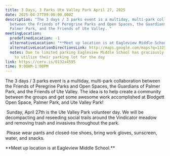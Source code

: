```yaml
---
title: 3 Days, 3 Parks Ute Valley Park April 27, 2025
date: 2025-04-27T09:00:00.000Z
description: "The 3 days / 3 parks event is a multiday, multi-park collaboration
  between the Friends of Peregrine Parks and Open Spaces, the Guardians of
  Palmer Park, and the Friends of Ute Valley. "
meetingLocation:
  predefinedLocation: -1
  alternativeLocation: "**Meet up location is at Eagleview Middle School.**"
  alternativeLocationDirectionsLink: http://maps.google.com/maps?q=1325+Vindicator+Dr,+Colorado+Springs,+CO+80919
  notes: Due to limited parking Eagleview Middle School has graciously allowed us
    to utilize their parking lot for the day
link: https://cerv.is/0132x4595
time: 9:00AM-1:00PM
---
```

The 3 days / 3 parks event is a multiday, multi-park collaboration between the Friends of Peregrine Parks and Open Spaces, the Guardians of Palmer Park, and the Friends of Ute Valley. The idea is to help create a community between the groups and get some awesome work accomplished at Blodgett Open Space, Palmer Park, and Ute Valley Park!

 Sunday, April 27th is the Ute Valley Park volunteer day. We will be decompacting and reseeding social trails around the Vindicator meadow and removing trash and invasives throughout the park. 

 Please wear pants and closed-toe shoes, bring work gloves, sunscreen, water, and snacks.

\*\*Meet up location is at Eagleview Middle School.\*\*
